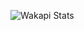 ![Wakapi Stats](https://github-readme-stats.vercel.app/api/wakatime?username=yomi&api_domain=wa.kalli.st&bg_color=1A202C&title_color=2F855A&icon_color=2F855A&text_color=ffffff&custom_title=Wakapi%20Stats&layout=compact##)
